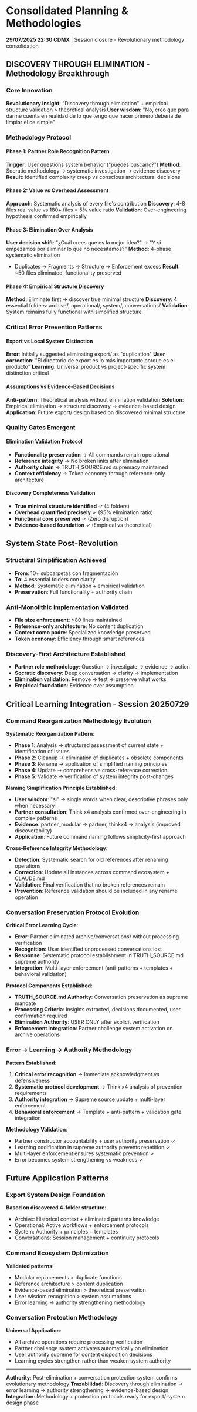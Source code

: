 # Consolidated Planning & Methodologies

**29/07/2025 22:30 CDMX** | Session closure - Revolutionary methodology consolidation

## DISCOVERY THROUGH ELIMINATION - Methodology Breakthrough

### Core Innovation
**Revolutionary insight**: "Discovery through elimination" + empirical structure validation > theoretical analysis
**User wisdom**: "No, creo que para darme cuenta en realidad de lo que tengo que hacer primero deberia de limpiar el ce simple"

### Methodology Protocol

#### Phase 1: Partner Role Recognition Pattern
**Trigger**: User questions system behavior ("puedes buscarlo?")
**Method**: Socratic methodology → systematic investigation → evidence discovery
**Result**: Identified complexity creep vs conscious architectural decisions

#### Phase 2: Value vs Overhead Assessment  
**Approach**: Systematic analysis of every file's contribution
**Discovery**: 4-8 files real value vs 180+ files = 5% value ratio
**Validation**: Over-engineering hypothesis confirmed empirically

#### Phase 3: Elimination Over Analysis
**User decision shift**: "¿Cuál crees que es la mejor idea?" → "Y si empezamos por eliminar lo que no necesitamos?"
**Method**: 4-phase systematic elimination
- Duplicates → Fragments → Structure → Enforcement excess
**Result**: ~50 files eliminated, functionality preserved

#### Phase 4: Empirical Structure Discovery
**Method**: Eliminate first → discover true minimal structure
**Discovery**: 4 essential folders: archive/, operational/, system/, conversations/
**Validation**: System remains fully functional with simplified structure

### Critical Error Prevention Patterns

#### Export vs Local System Distinction
**Error**: Initially suggested eliminating export/ as "duplication"
**User correction**: "El directorio de export es lo más importante porque es el producto"
**Learning**: Universal product vs project-specific system distinction critical

#### Assumptions vs Evidence-Based Decisions
**Anti-pattern**: Theoretical analysis without elimination validation
**Solution**: Empirical elimination → structure discovery → evidence-based design
**Application**: Future export/ design based on discovered minimal structure

### Quality Gates Emergent

#### Elimination Validation Protocol
- **Functionality preservation** → All commands remain operational
- **Reference integrity** → No broken links after elimination  
- **Authority chain** → TRUTH_SOURCE.md supremacy maintained
- **Context efficiency** → Token economy through reference-only architecture

#### Discovery Completeness Validation
- **True minimal structure identified** ✓ (4 folders)
- **Overhead quantified precisely** ✓ (95% elimination ratio)
- **Functional core preserved** ✓ (Zero disruption)
- **Evidence-based foundation** ✓ (Empirical vs theoretical)

## System State Post-Revolution

### Structural Simplification Achieved
- **From**: 10+ subcarpetas con fragmentación
- **To**: 4 essential folders con clarity
- **Method**: Systematic elimination + empirical validation
- **Preservation**: Full functionality + authority chain

### Anti-Monolithic Implementation Validated
- **File size enforcement**: ≤80 lines maintained
- **Reference-only architecture**: No content duplication  
- **Context como padre**: Specialized knowledge preserved
- **Token economy**: Efficiency through smart references

### Discovery-First Architecture Established
- **Partner role methodology**: Question → investigate → evidence → action
- **Socratic discovery**: Deep conversation → clarity → implementation
- **Elimination validation**: Remove → test → preserve what works
- **Empirical foundation**: Evidence over assumption

## Critical Learning Integration - Session 20250729

### Command Reorganization Methodology Evolution
**Systematic Reorganization Pattern**:
- **Phase 1**: Analysis → structured assessment of current state + identification of issues
- **Phase 2**: Cleanup → elimination of duplicates + obsolete components
- **Phase 3**: Rename → application of simplified naming principles  
- **Phase 4**: Update → comprehensive cross-reference correction
- **Phase 5**: Validate → verification of system integrity post-changes

**Naming Simplification Principle Established**:
- **User wisdom**: "si" → single words when clear, descriptive phrases only when necessary
- **Partner consultation**: Think x4 analysis confirmed over-engineering in complex patterns
- **Evidence**: partner_modular → partner, thinkx4 → analysis (improved discoverability)
- **Application**: Future command naming follows simplicity-first approach

**Cross-Reference Integrity Methodology**:
- **Detection**: Systematic search for old references after renaming operations
- **Correction**: Update all instances across command ecosystem + CLAUDE.md
- **Validation**: Final verification that no broken references remain
- **Prevention**: Reference validation should be included in any rename operation

### Conversation Preservation Protocol Evolution
**Critical Error Learning Cycle**:
- **Error**: Partner eliminated archive/conversations/ without processing verification
- **Recognition**: User identified unprocessed conversations lost
- **Response**: Systematic protocol establishment in TRUTH_SOURCE.md supreme authority
- **Integration**: Multi-layer enforcement (anti-patterns + templates + behavioral validation)

**Protocol Components Established**:
- **TRUTH_SOURCE.md Authority**: Conversation preservation as supreme mandate
- **Processing Criteria**: Insights extracted, decisions documented, user confirmation required
- **Elimination Authority**: USER ONLY after explicit verification
- **Enforcement Integration**: Partner challenge system activation on archive operations

### Error → Learning → Authority Methodology
**Pattern Established**:
1. **Critical error recognition** → Immediate acknowledgment vs defensiveness
2. **Systematic protocol development** → Think x4 analysis of prevention requirements
3. **Authority integration** → Supreme source update + multi-layer enforcement
4. **Behavioral enforcement** → Template + anti-pattern + validation gate integration

**Methodology Validation**:
- Partner constructor accountability + user authority preservation ✓
- Learning codification in supreme authority prevents repetition ✓
- Multi-layer enforcement ensures systematic prevention ✓
- Error becomes system strengthening vs weakness ✓

## Future Application Patterns

### Export System Design Foundation
**Based on discovered 4-folder structure**:
- Archive: Historical context + eliminated patterns knowledge
- Operational: Active workflows + enforcement protocols  
- System: Authority + principles + templates
- Conversations: Session management + continuity protocols

### Command Ecosystem Optimization
**Validated patterns**:
- Modular replacements > duplicate functions
- Reference architecture > content duplication
- Evidence-based elimination > theoretical preservation
- User wisdom recognition > system assumptions
- Error learning → authority strengthening methodology

### Conversation Protection Methodology
**Universal Application**:
- All archive operations require processing verification
- Partner challenge system activates automatically on elimination
- User authority supreme for content disposition decisions
- Learning cycles strengthen rather than weaken system authority

---
**Authority**: Post-elimination + conversation protection system confirms evolutionary methodology
**Trazabilidad**: Discovery through elimination → error learning → authority strengthening → evidence-based design
**Integration**: Methodology + protection protocols ready for export/ system design phase